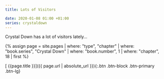 ```yaml
---
title: Lots of Visitors

date: 2020-01-08 01:00 +01:00
series: crystaldown
---
```

Crystal Down has a lot of visitors lately…

{% assign page = site.pages
  | where: "type", "chapter"
  | where: "book.series", "Crystal Down"
  | where: "book.number", 1
  | where: "chapter", 18
  | first %}

[ {{page.title }}]({{ page.url | absolute_url }}){:.btn .btn-block .btn-primary .btn-lg}
<!--more-->
